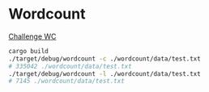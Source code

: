 # Wordcount

[Challenge WC](https://codingchallenges.fyi/challenges/challenge-wc)

```sh
cargo build
./target/debug/wordcount -c ./wordcount/data/test.txt
# 335042 ./wordcount/data/test.txt
./target/debug/wordcount -l ./wordcount/data/test.txt
# 7145 ./wordcount/data/test.txt
```
